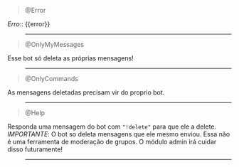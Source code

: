 > @Error

_*Erro:*_: {{error}}

> ---

> @OnlyMyMessages

Esse bot só deleta as próprias mensagens!

> ---

> @OnlyCommands

As mensagens deletadas precisam vir do proprio bot.

> ---

> @Help

Responda uma mensagem do bot com `"!delete"` para que ele a delete.
<br>
_*IMPORTANTE*_: O bot so deleta mensagens que ele mesmo enviou. Essa não é uma ferramenta de moderação de grupos. O módulo admin irá cuidar disso futuramente!

> ---
